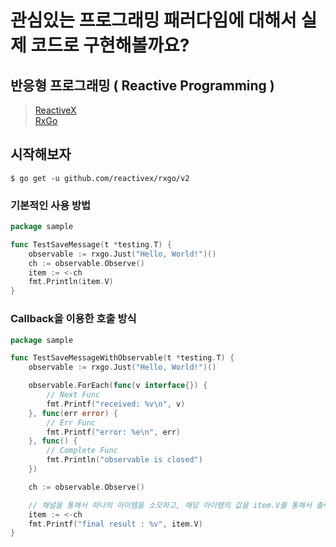 # 관심있는 프로그래밍 패러다임에 대해서 실제 코드로 구현해볼까요? 

## 반응형 프로그래밍 ( Reactive Programming ) 

> [ReactiveX](https://reactivex.io/)   
> [RxGo](https://github.com/ReactiveX/RxGo)


## 시작해보자 

```shell 
$ go get -u github.com/reactivex/rxgo/v2
```

### 기본적인 사용 방법

```go 
package sample 

func TestSaveMessage(t *testing.T) {
	observable := rxgo.Just("Hello, World!")()
	ch := observable.Observe()
	item := <-ch
	fmt.Println(item.V)
}

```

### Callback을 이용한 호출 방식 


```go
package sample 

func TestSaveMessageWithObservable(t *testing.T) {
	observable := rxgo.Just("Hello, World!")()

	observable.ForEach(func(v interface{}) {
		// Next Func
		fmt.Printf("received: %v\n", v)
	}, func(err error) {
		// Err Func
		fmt.Printf("error: %e\n", err)
	}, func() {
		// Complete Func
		fmt.Println("observable is closed")
	})

	ch := observable.Observe()

	// 채널을 통해서 하나의 아이템을 소모하고, 해당 아이템의 값을 item.V를 통해서 출력한다.
	item := <-ch
	fmt.Printf("final result : %v", item.V)
}
```
